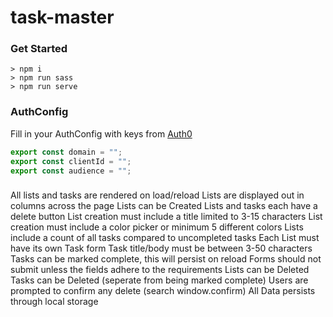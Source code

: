 # task-master

### Get Started

```terminal
> npm i
> npm run sass
> npm run serve
```

### AuthConfig

Fill in your AuthConfig with keys from [Auth0](https://auth0.com/)

```javascript
export const domain = "";
export const clientId = "";
export const audience = "";
```

###

All lists and tasks are rendered on load/reload
Lists are displayed out in columns across the page
Lists can be Created
Lists and tasks each have a delete button
List creation must include a title limited to 3-15 characters
List creation must include a color picker or minimum 5 different colors
Lists include a count of all tasks compared to uncompleted tasks
Each List must have its own Task form
Task title/body must be between 3-50 characters
Tasks can be marked complete, this will persist on reload
Forms should not submit unless the fields adhere to the requirements
Lists can be Deleted
Tasks can be Deleted (seperate from being marked complete)
Users are prompted to confirm any delete (search window.confirm)
All Data persists through local storage
